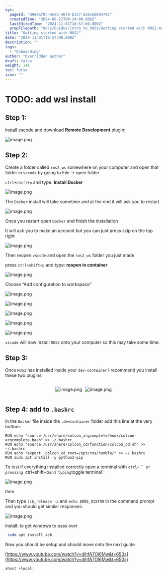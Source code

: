 ```yaml
---
sys:
  pageId: "89e0a78c-4e2b-4070-b327-d28cb0694742"
  createdTime: "2024-08-21T00:24:00.000Z"
  lastEditedTime: "2024-11-01T18:57:00.000Z"
  propFilepath: "docs/Guides/intro_to_ROS2/Getting started with ROS2.md"
title: "Getting started with ROS2"
date: "2024-11-01T18:57:00.000Z"
description: ""
tags:
  - "Onboarding"
author: "Overridden author"
draft: false
weight: 141
toc: false
icon: ""
---
```


# TODO: add wsl install

## Step 1:

[Install vscode](https://code.visualstudio.com/download) and download **Remote Development** plugin:

![image.png](https://prod-files-secure.s3.us-west-2.amazonaws.com/d518164a-d88e-44d1-a4ee-3adb3bd8bce0/efb52993-1881-4a40-b95e-6f020334f022/image.png?X-Amz-Algorithm=AWS4-HMAC-SHA256&X-Amz-Content-Sha256=UNSIGNED-PAYLOAD&X-Amz-Credential=ASIAZI2LB4665B5PPT6A%2F20250224%2Fus-west-2%2Fs3%2Faws4_request&X-Amz-Date=20250224T121450Z&X-Amz-Expires=3600&X-Amz-Security-Token=IQoJb3JpZ2luX2VjEPT%2F%2F%2F%2F%2F%2F%2F%2F%2F%2FwEaCXVzLXdlc3QtMiJHMEUCIQDLIjWmJKQSb%2BiT4t730jF4Dgrts6m6Pm98u8%2Fhspxq7AIgGvsmpP4es%2FP027cRu4SrR75%2FiJOo%2BLNtLtapQod8EiYq%2FwMILRAAGgw2Mzc0MjMxODM4MDUiDKWTEcDGdLFYukhRGyrcAxS%2F%2BwM%2FyLk%2BbEz62SWTb9hTyR22SEkiqriDSDj7RA2QoX37BDSJ1pWA8YDI5LOO1BWmJoL%2Fulfv3cJOlBtPVnQm4XySnIPHk22LxSdGv4N01JZk73tgXCCcymBD2KgQH8ZvuTf0LFn7vSb1AYfuAwzhhKlcT8Uabg6WAN86mtVwtzALsIUJtmklAamQqJLWrLLN2rFg5QM6UwrkpTkx69m%2BJVk8nH09oA9Kj67kBwiT5j7MfAhXRcOBXxKoIX%2FLDJGo6ySxxitN%2BxFtemE8Zl%2BpAOsRxeM%2FgMj6Bu4gB93HwexcxY51n9wYICSftipDJLMGfR2cNMQVE%2FfjF3MXF%2FXVhhWqrCcqe1535zLSEYKv6s3epm7fVAsjsfnc%2Fq%2Fp0uSf5etBo9oCGf9UaP8QGIsH%2FZ6KMr%2BxiOmCoiIAHShn%2Bi9hfSvzV9hP%2Fukg65%2FVu5btqsy0Mlgsa06HZFNEmRJnPdZ49DYDsvF5v2YEUyGlcU4k0JF736jkqIryHfBt1pv%2B4PU2zlULi0c98Gog35zVbi1088AZSpUpKz5%2BTFKDZCIE0wdgS83qUptaDQYpuS%2BgMfdj4SsNQGTeI7EXeX3wn%2F46upO23oJ5uxwWj%2FlXFeneQ%2B3vMU8jwHS%2BMOi38b0GOqUBX54Myp5iGfKaHE7tdFoDufDsWbFZ7UVq60SBMDPZZcCe0DbBtXV%2FRPjkyLtydamBvbbLcLt6CfOhj92vZ%2B2wPZ38oL4A4obEleFgYRarKEgcR4alWIOP8oHi8AtRzjU22OqZrgfwWSHYNbY3XphME6%2Bz5eWQRl9Cqw1bMG5g%2FBPSJj6D7hFmmMxnfqeVAJQBFGzgsAvFleJWJn7sHKzyz4shA76g&X-Amz-Signature=34ab271ef61e9dad9d915645ac0e713605cd6749d57fd8f0cb069ee69a62a97f&X-Amz-SignedHeaders=host&x-id=GetObject)

## Step 2:

Create a folder called `ros2_ws` somewhere on your computer and open that folder in `vscode` by going to File → open folder 

`ctrl+shift+p` and type: **Install Docker**

![image.png](https://prod-files-secure.s3.us-west-2.amazonaws.com/d518164a-d88e-44d1-a4ee-3adb3bd8bce0/2269dc0e-1cd5-47ff-bceb-c04ad9b2eab0/image.png?X-Amz-Algorithm=AWS4-HMAC-SHA256&X-Amz-Content-Sha256=UNSIGNED-PAYLOAD&X-Amz-Credential=ASIAZI2LB4665B5PPT6A%2F20250224%2Fus-west-2%2Fs3%2Faws4_request&X-Amz-Date=20250224T121450Z&X-Amz-Expires=3600&X-Amz-Security-Token=IQoJb3JpZ2luX2VjEPT%2F%2F%2F%2F%2F%2F%2F%2F%2F%2FwEaCXVzLXdlc3QtMiJHMEUCIQDLIjWmJKQSb%2BiT4t730jF4Dgrts6m6Pm98u8%2Fhspxq7AIgGvsmpP4es%2FP027cRu4SrR75%2FiJOo%2BLNtLtapQod8EiYq%2FwMILRAAGgw2Mzc0MjMxODM4MDUiDKWTEcDGdLFYukhRGyrcAxS%2F%2BwM%2FyLk%2BbEz62SWTb9hTyR22SEkiqriDSDj7RA2QoX37BDSJ1pWA8YDI5LOO1BWmJoL%2Fulfv3cJOlBtPVnQm4XySnIPHk22LxSdGv4N01JZk73tgXCCcymBD2KgQH8ZvuTf0LFn7vSb1AYfuAwzhhKlcT8Uabg6WAN86mtVwtzALsIUJtmklAamQqJLWrLLN2rFg5QM6UwrkpTkx69m%2BJVk8nH09oA9Kj67kBwiT5j7MfAhXRcOBXxKoIX%2FLDJGo6ySxxitN%2BxFtemE8Zl%2BpAOsRxeM%2FgMj6Bu4gB93HwexcxY51n9wYICSftipDJLMGfR2cNMQVE%2FfjF3MXF%2FXVhhWqrCcqe1535zLSEYKv6s3epm7fVAsjsfnc%2Fq%2Fp0uSf5etBo9oCGf9UaP8QGIsH%2FZ6KMr%2BxiOmCoiIAHShn%2Bi9hfSvzV9hP%2Fukg65%2FVu5btqsy0Mlgsa06HZFNEmRJnPdZ49DYDsvF5v2YEUyGlcU4k0JF736jkqIryHfBt1pv%2B4PU2zlULi0c98Gog35zVbi1088AZSpUpKz5%2BTFKDZCIE0wdgS83qUptaDQYpuS%2BgMfdj4SsNQGTeI7EXeX3wn%2F46upO23oJ5uxwWj%2FlXFeneQ%2B3vMU8jwHS%2BMOi38b0GOqUBX54Myp5iGfKaHE7tdFoDufDsWbFZ7UVq60SBMDPZZcCe0DbBtXV%2FRPjkyLtydamBvbbLcLt6CfOhj92vZ%2B2wPZ38oL4A4obEleFgYRarKEgcR4alWIOP8oHi8AtRzjU22OqZrgfwWSHYNbY3XphME6%2Bz5eWQRl9Cqw1bMG5g%2FBPSJj6D7hFmmMxnfqeVAJQBFGzgsAvFleJWJn7sHKzyz4shA76g&X-Amz-Signature=8a1ee3ebd6828d7fb9dc9dafeb5c722ef35ad3e4563b1b3ab96505a5f8d423ad&X-Amz-SignedHeaders=host&x-id=GetObject)

The `Docker` install will take sometime and at the end it will ask you to restart

![image.png](https://prod-files-secure.s3.us-west-2.amazonaws.com/d518164a-d88e-44d1-a4ee-3adb3bd8bce0/ed233f78-be33-4b1f-b89c-9c346c0e961e/image.png?X-Amz-Algorithm=AWS4-HMAC-SHA256&X-Amz-Content-Sha256=UNSIGNED-PAYLOAD&X-Amz-Credential=ASIAZI2LB4665B5PPT6A%2F20250224%2Fus-west-2%2Fs3%2Faws4_request&X-Amz-Date=20250224T121450Z&X-Amz-Expires=3600&X-Amz-Security-Token=IQoJb3JpZ2luX2VjEPT%2F%2F%2F%2F%2F%2F%2F%2F%2F%2FwEaCXVzLXdlc3QtMiJHMEUCIQDLIjWmJKQSb%2BiT4t730jF4Dgrts6m6Pm98u8%2Fhspxq7AIgGvsmpP4es%2FP027cRu4SrR75%2FiJOo%2BLNtLtapQod8EiYq%2FwMILRAAGgw2Mzc0MjMxODM4MDUiDKWTEcDGdLFYukhRGyrcAxS%2F%2BwM%2FyLk%2BbEz62SWTb9hTyR22SEkiqriDSDj7RA2QoX37BDSJ1pWA8YDI5LOO1BWmJoL%2Fulfv3cJOlBtPVnQm4XySnIPHk22LxSdGv4N01JZk73tgXCCcymBD2KgQH8ZvuTf0LFn7vSb1AYfuAwzhhKlcT8Uabg6WAN86mtVwtzALsIUJtmklAamQqJLWrLLN2rFg5QM6UwrkpTkx69m%2BJVk8nH09oA9Kj67kBwiT5j7MfAhXRcOBXxKoIX%2FLDJGo6ySxxitN%2BxFtemE8Zl%2BpAOsRxeM%2FgMj6Bu4gB93HwexcxY51n9wYICSftipDJLMGfR2cNMQVE%2FfjF3MXF%2FXVhhWqrCcqe1535zLSEYKv6s3epm7fVAsjsfnc%2Fq%2Fp0uSf5etBo9oCGf9UaP8QGIsH%2FZ6KMr%2BxiOmCoiIAHShn%2Bi9hfSvzV9hP%2Fukg65%2FVu5btqsy0Mlgsa06HZFNEmRJnPdZ49DYDsvF5v2YEUyGlcU4k0JF736jkqIryHfBt1pv%2B4PU2zlULi0c98Gog35zVbi1088AZSpUpKz5%2BTFKDZCIE0wdgS83qUptaDQYpuS%2BgMfdj4SsNQGTeI7EXeX3wn%2F46upO23oJ5uxwWj%2FlXFeneQ%2B3vMU8jwHS%2BMOi38b0GOqUBX54Myp5iGfKaHE7tdFoDufDsWbFZ7UVq60SBMDPZZcCe0DbBtXV%2FRPjkyLtydamBvbbLcLt6CfOhj92vZ%2B2wPZ38oL4A4obEleFgYRarKEgcR4alWIOP8oHi8AtRzjU22OqZrgfwWSHYNbY3XphME6%2Bz5eWQRl9Cqw1bMG5g%2FBPSJj6D7hFmmMxnfqeVAJQBFGzgsAvFleJWJn7sHKzyz4shA76g&X-Amz-Signature=442d224e343004ee6ba2bee63c1b243dbadb25cf8e70b88a441fdb3ddc1cd052&X-Amz-SignedHeaders=host&x-id=GetObject)

Once you restart open `Docker` and finish the installation

It will ask you to make an account but you can just press skip on the top right

![image.png](https://prod-files-secure.s3.us-west-2.amazonaws.com/d518164a-d88e-44d1-a4ee-3adb3bd8bce0/21010ad9-1659-4fd9-9f59-9932a09b2a3d/image.png?X-Amz-Algorithm=AWS4-HMAC-SHA256&X-Amz-Content-Sha256=UNSIGNED-PAYLOAD&X-Amz-Credential=ASIAZI2LB4665B5PPT6A%2F20250224%2Fus-west-2%2Fs3%2Faws4_request&X-Amz-Date=20250224T121450Z&X-Amz-Expires=3600&X-Amz-Security-Token=IQoJb3JpZ2luX2VjEPT%2F%2F%2F%2F%2F%2F%2F%2F%2F%2FwEaCXVzLXdlc3QtMiJHMEUCIQDLIjWmJKQSb%2BiT4t730jF4Dgrts6m6Pm98u8%2Fhspxq7AIgGvsmpP4es%2FP027cRu4SrR75%2FiJOo%2BLNtLtapQod8EiYq%2FwMILRAAGgw2Mzc0MjMxODM4MDUiDKWTEcDGdLFYukhRGyrcAxS%2F%2BwM%2FyLk%2BbEz62SWTb9hTyR22SEkiqriDSDj7RA2QoX37BDSJ1pWA8YDI5LOO1BWmJoL%2Fulfv3cJOlBtPVnQm4XySnIPHk22LxSdGv4N01JZk73tgXCCcymBD2KgQH8ZvuTf0LFn7vSb1AYfuAwzhhKlcT8Uabg6WAN86mtVwtzALsIUJtmklAamQqJLWrLLN2rFg5QM6UwrkpTkx69m%2BJVk8nH09oA9Kj67kBwiT5j7MfAhXRcOBXxKoIX%2FLDJGo6ySxxitN%2BxFtemE8Zl%2BpAOsRxeM%2FgMj6Bu4gB93HwexcxY51n9wYICSftipDJLMGfR2cNMQVE%2FfjF3MXF%2FXVhhWqrCcqe1535zLSEYKv6s3epm7fVAsjsfnc%2Fq%2Fp0uSf5etBo9oCGf9UaP8QGIsH%2FZ6KMr%2BxiOmCoiIAHShn%2Bi9hfSvzV9hP%2Fukg65%2FVu5btqsy0Mlgsa06HZFNEmRJnPdZ49DYDsvF5v2YEUyGlcU4k0JF736jkqIryHfBt1pv%2B4PU2zlULi0c98Gog35zVbi1088AZSpUpKz5%2BTFKDZCIE0wdgS83qUptaDQYpuS%2BgMfdj4SsNQGTeI7EXeX3wn%2F46upO23oJ5uxwWj%2FlXFeneQ%2B3vMU8jwHS%2BMOi38b0GOqUBX54Myp5iGfKaHE7tdFoDufDsWbFZ7UVq60SBMDPZZcCe0DbBtXV%2FRPjkyLtydamBvbbLcLt6CfOhj92vZ%2B2wPZ38oL4A4obEleFgYRarKEgcR4alWIOP8oHi8AtRzjU22OqZrgfwWSHYNbY3XphME6%2Bz5eWQRl9Cqw1bMG5g%2FBPSJj6D7hFmmMxnfqeVAJQBFGzgsAvFleJWJn7sHKzyz4shA76g&X-Amz-Signature=50ca80124eb9548365ec0e62c41190acd489be50fdd056071589f387a3c7202d&X-Amz-SignedHeaders=host&x-id=GetObject)

Then reopen `vscode` and open the `ros2_ws` folder you just made

press `ctrl+shift+p` and type: **reopen in container**

![image.png](https://prod-files-secure.s3.us-west-2.amazonaws.com/d518164a-d88e-44d1-a4ee-3adb3bd8bce0/4e93b8c2-41ad-488c-8095-c74205196118/image.png?X-Amz-Algorithm=AWS4-HMAC-SHA256&X-Amz-Content-Sha256=UNSIGNED-PAYLOAD&X-Amz-Credential=ASIAZI2LB4665B5PPT6A%2F20250224%2Fus-west-2%2Fs3%2Faws4_request&X-Amz-Date=20250224T121450Z&X-Amz-Expires=3600&X-Amz-Security-Token=IQoJb3JpZ2luX2VjEPT%2F%2F%2F%2F%2F%2F%2F%2F%2F%2FwEaCXVzLXdlc3QtMiJHMEUCIQDLIjWmJKQSb%2BiT4t730jF4Dgrts6m6Pm98u8%2Fhspxq7AIgGvsmpP4es%2FP027cRu4SrR75%2FiJOo%2BLNtLtapQod8EiYq%2FwMILRAAGgw2Mzc0MjMxODM4MDUiDKWTEcDGdLFYukhRGyrcAxS%2F%2BwM%2FyLk%2BbEz62SWTb9hTyR22SEkiqriDSDj7RA2QoX37BDSJ1pWA8YDI5LOO1BWmJoL%2Fulfv3cJOlBtPVnQm4XySnIPHk22LxSdGv4N01JZk73tgXCCcymBD2KgQH8ZvuTf0LFn7vSb1AYfuAwzhhKlcT8Uabg6WAN86mtVwtzALsIUJtmklAamQqJLWrLLN2rFg5QM6UwrkpTkx69m%2BJVk8nH09oA9Kj67kBwiT5j7MfAhXRcOBXxKoIX%2FLDJGo6ySxxitN%2BxFtemE8Zl%2BpAOsRxeM%2FgMj6Bu4gB93HwexcxY51n9wYICSftipDJLMGfR2cNMQVE%2FfjF3MXF%2FXVhhWqrCcqe1535zLSEYKv6s3epm7fVAsjsfnc%2Fq%2Fp0uSf5etBo9oCGf9UaP8QGIsH%2FZ6KMr%2BxiOmCoiIAHShn%2Bi9hfSvzV9hP%2Fukg65%2FVu5btqsy0Mlgsa06HZFNEmRJnPdZ49DYDsvF5v2YEUyGlcU4k0JF736jkqIryHfBt1pv%2B4PU2zlULi0c98Gog35zVbi1088AZSpUpKz5%2BTFKDZCIE0wdgS83qUptaDQYpuS%2BgMfdj4SsNQGTeI7EXeX3wn%2F46upO23oJ5uxwWj%2FlXFeneQ%2B3vMU8jwHS%2BMOi38b0GOqUBX54Myp5iGfKaHE7tdFoDufDsWbFZ7UVq60SBMDPZZcCe0DbBtXV%2FRPjkyLtydamBvbbLcLt6CfOhj92vZ%2B2wPZ38oL4A4obEleFgYRarKEgcR4alWIOP8oHi8AtRzjU22OqZrgfwWSHYNbY3XphME6%2Bz5eWQRl9Cqw1bMG5g%2FBPSJj6D7hFmmMxnfqeVAJQBFGzgsAvFleJWJn7sHKzyz4shA76g&X-Amz-Signature=720bb2f980f4d5c39b0eea4932b73d520dd958c368a26c2be38bfc2cd3ddb643&X-Amz-SignedHeaders=host&x-id=GetObject)

Choose “Add configuration to workspace”

![image.png](https://prod-files-secure.s3.us-west-2.amazonaws.com/d518164a-d88e-44d1-a4ee-3adb3bd8bce0/9560b282-5060-4989-ba37-97e7b2c22476/image.png?X-Amz-Algorithm=AWS4-HMAC-SHA256&X-Amz-Content-Sha256=UNSIGNED-PAYLOAD&X-Amz-Credential=ASIAZI2LB4665B5PPT6A%2F20250224%2Fus-west-2%2Fs3%2Faws4_request&X-Amz-Date=20250224T121450Z&X-Amz-Expires=3600&X-Amz-Security-Token=IQoJb3JpZ2luX2VjEPT%2F%2F%2F%2F%2F%2F%2F%2F%2F%2FwEaCXVzLXdlc3QtMiJHMEUCIQDLIjWmJKQSb%2BiT4t730jF4Dgrts6m6Pm98u8%2Fhspxq7AIgGvsmpP4es%2FP027cRu4SrR75%2FiJOo%2BLNtLtapQod8EiYq%2FwMILRAAGgw2Mzc0MjMxODM4MDUiDKWTEcDGdLFYukhRGyrcAxS%2F%2BwM%2FyLk%2BbEz62SWTb9hTyR22SEkiqriDSDj7RA2QoX37BDSJ1pWA8YDI5LOO1BWmJoL%2Fulfv3cJOlBtPVnQm4XySnIPHk22LxSdGv4N01JZk73tgXCCcymBD2KgQH8ZvuTf0LFn7vSb1AYfuAwzhhKlcT8Uabg6WAN86mtVwtzALsIUJtmklAamQqJLWrLLN2rFg5QM6UwrkpTkx69m%2BJVk8nH09oA9Kj67kBwiT5j7MfAhXRcOBXxKoIX%2FLDJGo6ySxxitN%2BxFtemE8Zl%2BpAOsRxeM%2FgMj6Bu4gB93HwexcxY51n9wYICSftipDJLMGfR2cNMQVE%2FfjF3MXF%2FXVhhWqrCcqe1535zLSEYKv6s3epm7fVAsjsfnc%2Fq%2Fp0uSf5etBo9oCGf9UaP8QGIsH%2FZ6KMr%2BxiOmCoiIAHShn%2Bi9hfSvzV9hP%2Fukg65%2FVu5btqsy0Mlgsa06HZFNEmRJnPdZ49DYDsvF5v2YEUyGlcU4k0JF736jkqIryHfBt1pv%2B4PU2zlULi0c98Gog35zVbi1088AZSpUpKz5%2BTFKDZCIE0wdgS83qUptaDQYpuS%2BgMfdj4SsNQGTeI7EXeX3wn%2F46upO23oJ5uxwWj%2FlXFeneQ%2B3vMU8jwHS%2BMOi38b0GOqUBX54Myp5iGfKaHE7tdFoDufDsWbFZ7UVq60SBMDPZZcCe0DbBtXV%2FRPjkyLtydamBvbbLcLt6CfOhj92vZ%2B2wPZ38oL4A4obEleFgYRarKEgcR4alWIOP8oHi8AtRzjU22OqZrgfwWSHYNbY3XphME6%2Bz5eWQRl9Cqw1bMG5g%2FBPSJj6D7hFmmMxnfqeVAJQBFGzgsAvFleJWJn7sHKzyz4shA76g&X-Amz-Signature=9a7ccf9e9a361e6d13a82ab1dddd95ddcbf81e459b3f1f45410a8011c00598c9&X-Amz-SignedHeaders=host&x-id=GetObject)

![image.png](https://prod-files-secure.s3.us-west-2.amazonaws.com/d518164a-d88e-44d1-a4ee-3adb3bd8bce0/2ee63f81-886b-48e8-a553-dc6e5eac99e4/image.png?X-Amz-Algorithm=AWS4-HMAC-SHA256&X-Amz-Content-Sha256=UNSIGNED-PAYLOAD&X-Amz-Credential=ASIAZI2LB4665B5PPT6A%2F20250224%2Fus-west-2%2Fs3%2Faws4_request&X-Amz-Date=20250224T121450Z&X-Amz-Expires=3600&X-Amz-Security-Token=IQoJb3JpZ2luX2VjEPT%2F%2F%2F%2F%2F%2F%2F%2F%2F%2FwEaCXVzLXdlc3QtMiJHMEUCIQDLIjWmJKQSb%2BiT4t730jF4Dgrts6m6Pm98u8%2Fhspxq7AIgGvsmpP4es%2FP027cRu4SrR75%2FiJOo%2BLNtLtapQod8EiYq%2FwMILRAAGgw2Mzc0MjMxODM4MDUiDKWTEcDGdLFYukhRGyrcAxS%2F%2BwM%2FyLk%2BbEz62SWTb9hTyR22SEkiqriDSDj7RA2QoX37BDSJ1pWA8YDI5LOO1BWmJoL%2Fulfv3cJOlBtPVnQm4XySnIPHk22LxSdGv4N01JZk73tgXCCcymBD2KgQH8ZvuTf0LFn7vSb1AYfuAwzhhKlcT8Uabg6WAN86mtVwtzALsIUJtmklAamQqJLWrLLN2rFg5QM6UwrkpTkx69m%2BJVk8nH09oA9Kj67kBwiT5j7MfAhXRcOBXxKoIX%2FLDJGo6ySxxitN%2BxFtemE8Zl%2BpAOsRxeM%2FgMj6Bu4gB93HwexcxY51n9wYICSftipDJLMGfR2cNMQVE%2FfjF3MXF%2FXVhhWqrCcqe1535zLSEYKv6s3epm7fVAsjsfnc%2Fq%2Fp0uSf5etBo9oCGf9UaP8QGIsH%2FZ6KMr%2BxiOmCoiIAHShn%2Bi9hfSvzV9hP%2Fukg65%2FVu5btqsy0Mlgsa06HZFNEmRJnPdZ49DYDsvF5v2YEUyGlcU4k0JF736jkqIryHfBt1pv%2B4PU2zlULi0c98Gog35zVbi1088AZSpUpKz5%2BTFKDZCIE0wdgS83qUptaDQYpuS%2BgMfdj4SsNQGTeI7EXeX3wn%2F46upO23oJ5uxwWj%2FlXFeneQ%2B3vMU8jwHS%2BMOi38b0GOqUBX54Myp5iGfKaHE7tdFoDufDsWbFZ7UVq60SBMDPZZcCe0DbBtXV%2FRPjkyLtydamBvbbLcLt6CfOhj92vZ%2B2wPZ38oL4A4obEleFgYRarKEgcR4alWIOP8oHi8AtRzjU22OqZrgfwWSHYNbY3XphME6%2Bz5eWQRl9Cqw1bMG5g%2FBPSJj6D7hFmmMxnfqeVAJQBFGzgsAvFleJWJn7sHKzyz4shA76g&X-Amz-Signature=6d2738bbcfd83c6613d744ea359eb3467e5289c3a87b5121bb3a10e53babb252&X-Amz-SignedHeaders=host&x-id=GetObject)

![image.png](https://prod-files-secure.s3.us-west-2.amazonaws.com/d518164a-d88e-44d1-a4ee-3adb3bd8bce0/ae1580b2-b048-407e-aed9-b584224a7a04/image.png?X-Amz-Algorithm=AWS4-HMAC-SHA256&X-Amz-Content-Sha256=UNSIGNED-PAYLOAD&X-Amz-Credential=ASIAZI2LB4665B5PPT6A%2F20250224%2Fus-west-2%2Fs3%2Faws4_request&X-Amz-Date=20250224T121450Z&X-Amz-Expires=3600&X-Amz-Security-Token=IQoJb3JpZ2luX2VjEPT%2F%2F%2F%2F%2F%2F%2F%2F%2F%2FwEaCXVzLXdlc3QtMiJHMEUCIQDLIjWmJKQSb%2BiT4t730jF4Dgrts6m6Pm98u8%2Fhspxq7AIgGvsmpP4es%2FP027cRu4SrR75%2FiJOo%2BLNtLtapQod8EiYq%2FwMILRAAGgw2Mzc0MjMxODM4MDUiDKWTEcDGdLFYukhRGyrcAxS%2F%2BwM%2FyLk%2BbEz62SWTb9hTyR22SEkiqriDSDj7RA2QoX37BDSJ1pWA8YDI5LOO1BWmJoL%2Fulfv3cJOlBtPVnQm4XySnIPHk22LxSdGv4N01JZk73tgXCCcymBD2KgQH8ZvuTf0LFn7vSb1AYfuAwzhhKlcT8Uabg6WAN86mtVwtzALsIUJtmklAamQqJLWrLLN2rFg5QM6UwrkpTkx69m%2BJVk8nH09oA9Kj67kBwiT5j7MfAhXRcOBXxKoIX%2FLDJGo6ySxxitN%2BxFtemE8Zl%2BpAOsRxeM%2FgMj6Bu4gB93HwexcxY51n9wYICSftipDJLMGfR2cNMQVE%2FfjF3MXF%2FXVhhWqrCcqe1535zLSEYKv6s3epm7fVAsjsfnc%2Fq%2Fp0uSf5etBo9oCGf9UaP8QGIsH%2FZ6KMr%2BxiOmCoiIAHShn%2Bi9hfSvzV9hP%2Fukg65%2FVu5btqsy0Mlgsa06HZFNEmRJnPdZ49DYDsvF5v2YEUyGlcU4k0JF736jkqIryHfBt1pv%2B4PU2zlULi0c98Gog35zVbi1088AZSpUpKz5%2BTFKDZCIE0wdgS83qUptaDQYpuS%2BgMfdj4SsNQGTeI7EXeX3wn%2F46upO23oJ5uxwWj%2FlXFeneQ%2B3vMU8jwHS%2BMOi38b0GOqUBX54Myp5iGfKaHE7tdFoDufDsWbFZ7UVq60SBMDPZZcCe0DbBtXV%2FRPjkyLtydamBvbbLcLt6CfOhj92vZ%2B2wPZ38oL4A4obEleFgYRarKEgcR4alWIOP8oHi8AtRzjU22OqZrgfwWSHYNbY3XphME6%2Bz5eWQRl9Cqw1bMG5g%2FBPSJj6D7hFmmMxnfqeVAJQBFGzgsAvFleJWJn7sHKzyz4shA76g&X-Amz-Signature=474a941c0ada2096514055ab4e419efad01efa9052566d350f4e77890a368837&X-Amz-SignedHeaders=host&x-id=GetObject)

![image.png](https://prod-files-secure.s3.us-west-2.amazonaws.com/d518164a-d88e-44d1-a4ee-3adb3bd8bce0/53255b28-f75e-430f-b9e3-c0ac8577e42b/image.png?X-Amz-Algorithm=AWS4-HMAC-SHA256&X-Amz-Content-Sha256=UNSIGNED-PAYLOAD&X-Amz-Credential=ASIAZI2LB4665B5PPT6A%2F20250224%2Fus-west-2%2Fs3%2Faws4_request&X-Amz-Date=20250224T121450Z&X-Amz-Expires=3600&X-Amz-Security-Token=IQoJb3JpZ2luX2VjEPT%2F%2F%2F%2F%2F%2F%2F%2F%2F%2FwEaCXVzLXdlc3QtMiJHMEUCIQDLIjWmJKQSb%2BiT4t730jF4Dgrts6m6Pm98u8%2Fhspxq7AIgGvsmpP4es%2FP027cRu4SrR75%2FiJOo%2BLNtLtapQod8EiYq%2FwMILRAAGgw2Mzc0MjMxODM4MDUiDKWTEcDGdLFYukhRGyrcAxS%2F%2BwM%2FyLk%2BbEz62SWTb9hTyR22SEkiqriDSDj7RA2QoX37BDSJ1pWA8YDI5LOO1BWmJoL%2Fulfv3cJOlBtPVnQm4XySnIPHk22LxSdGv4N01JZk73tgXCCcymBD2KgQH8ZvuTf0LFn7vSb1AYfuAwzhhKlcT8Uabg6WAN86mtVwtzALsIUJtmklAamQqJLWrLLN2rFg5QM6UwrkpTkx69m%2BJVk8nH09oA9Kj67kBwiT5j7MfAhXRcOBXxKoIX%2FLDJGo6ySxxitN%2BxFtemE8Zl%2BpAOsRxeM%2FgMj6Bu4gB93HwexcxY51n9wYICSftipDJLMGfR2cNMQVE%2FfjF3MXF%2FXVhhWqrCcqe1535zLSEYKv6s3epm7fVAsjsfnc%2Fq%2Fp0uSf5etBo9oCGf9UaP8QGIsH%2FZ6KMr%2BxiOmCoiIAHShn%2Bi9hfSvzV9hP%2Fukg65%2FVu5btqsy0Mlgsa06HZFNEmRJnPdZ49DYDsvF5v2YEUyGlcU4k0JF736jkqIryHfBt1pv%2B4PU2zlULi0c98Gog35zVbi1088AZSpUpKz5%2BTFKDZCIE0wdgS83qUptaDQYpuS%2BgMfdj4SsNQGTeI7EXeX3wn%2F46upO23oJ5uxwWj%2FlXFeneQ%2B3vMU8jwHS%2BMOi38b0GOqUBX54Myp5iGfKaHE7tdFoDufDsWbFZ7UVq60SBMDPZZcCe0DbBtXV%2FRPjkyLtydamBvbbLcLt6CfOhj92vZ%2B2wPZ38oL4A4obEleFgYRarKEgcR4alWIOP8oHi8AtRzjU22OqZrgfwWSHYNbY3XphME6%2Bz5eWQRl9Cqw1bMG5g%2FBPSJj6D7hFmmMxnfqeVAJQBFGzgsAvFleJWJn7sHKzyz4shA76g&X-Amz-Signature=6e1dff3a84ec278150b6444674e40ec4b67211c19df75ac07003c3f815e0f013&X-Amz-SignedHeaders=host&x-id=GetObject)

![image.png](https://prod-files-secure.s3.us-west-2.amazonaws.com/d518164a-d88e-44d1-a4ee-3adb3bd8bce0/7c562767-5af9-4ffb-97d1-327bcdf4ee00/image.png?X-Amz-Algorithm=AWS4-HMAC-SHA256&X-Amz-Content-Sha256=UNSIGNED-PAYLOAD&X-Amz-Credential=ASIAZI2LB4665B5PPT6A%2F20250224%2Fus-west-2%2Fs3%2Faws4_request&X-Amz-Date=20250224T121450Z&X-Amz-Expires=3600&X-Amz-Security-Token=IQoJb3JpZ2luX2VjEPT%2F%2F%2F%2F%2F%2F%2F%2F%2F%2FwEaCXVzLXdlc3QtMiJHMEUCIQDLIjWmJKQSb%2BiT4t730jF4Dgrts6m6Pm98u8%2Fhspxq7AIgGvsmpP4es%2FP027cRu4SrR75%2FiJOo%2BLNtLtapQod8EiYq%2FwMILRAAGgw2Mzc0MjMxODM4MDUiDKWTEcDGdLFYukhRGyrcAxS%2F%2BwM%2FyLk%2BbEz62SWTb9hTyR22SEkiqriDSDj7RA2QoX37BDSJ1pWA8YDI5LOO1BWmJoL%2Fulfv3cJOlBtPVnQm4XySnIPHk22LxSdGv4N01JZk73tgXCCcymBD2KgQH8ZvuTf0LFn7vSb1AYfuAwzhhKlcT8Uabg6WAN86mtVwtzALsIUJtmklAamQqJLWrLLN2rFg5QM6UwrkpTkx69m%2BJVk8nH09oA9Kj67kBwiT5j7MfAhXRcOBXxKoIX%2FLDJGo6ySxxitN%2BxFtemE8Zl%2BpAOsRxeM%2FgMj6Bu4gB93HwexcxY51n9wYICSftipDJLMGfR2cNMQVE%2FfjF3MXF%2FXVhhWqrCcqe1535zLSEYKv6s3epm7fVAsjsfnc%2Fq%2Fp0uSf5etBo9oCGf9UaP8QGIsH%2FZ6KMr%2BxiOmCoiIAHShn%2Bi9hfSvzV9hP%2Fukg65%2FVu5btqsy0Mlgsa06HZFNEmRJnPdZ49DYDsvF5v2YEUyGlcU4k0JF736jkqIryHfBt1pv%2B4PU2zlULi0c98Gog35zVbi1088AZSpUpKz5%2BTFKDZCIE0wdgS83qUptaDQYpuS%2BgMfdj4SsNQGTeI7EXeX3wn%2F46upO23oJ5uxwWj%2FlXFeneQ%2B3vMU8jwHS%2BMOi38b0GOqUBX54Myp5iGfKaHE7tdFoDufDsWbFZ7UVq60SBMDPZZcCe0DbBtXV%2FRPjkyLtydamBvbbLcLt6CfOhj92vZ%2B2wPZ38oL4A4obEleFgYRarKEgcR4alWIOP8oHi8AtRzjU22OqZrgfwWSHYNbY3XphME6%2Bz5eWQRl9Cqw1bMG5g%2FBPSJj6D7hFmmMxnfqeVAJQBFGzgsAvFleJWJn7sHKzyz4shA76g&X-Amz-Signature=c16e57c520f0f1e2b1a132e0f7624053616a18ae0c2807be6ccf7f8e82b4a530&X-Amz-SignedHeaders=host&x-id=GetObject)

`vscode` will now install `ROS2` onto your computer so this may take some time.

## Step 3:

Once `ROS2` has installed inside your `dev-container` I recommend you install these two plugins:

<div style="display: flex;flex-direction: row; column-gap:10px; max-width: 630px;justify-content: center;">
<div>

![image.png](https://prod-files-secure.s3.us-west-2.amazonaws.com/d518164a-d88e-44d1-a4ee-3adb3bd8bce0/3fc3d550-5a54-4ba1-ba6b-faa01cdb7369/image.png?X-Amz-Algorithm=AWS4-HMAC-SHA256&X-Amz-Content-Sha256=UNSIGNED-PAYLOAD&X-Amz-Credential=ASIAZI2LB466UKMHNDM4%2F20250224%2Fus-west-2%2Fs3%2Faws4_request&X-Amz-Date=20250224T121453Z&X-Amz-Expires=3600&X-Amz-Security-Token=IQoJb3JpZ2luX2VjEPT%2F%2F%2F%2F%2F%2F%2F%2F%2F%2FwEaCXVzLXdlc3QtMiJIMEYCIQDCyltPyVfZ7w3yEv10oquk16gy1KoPKFLrfqMxLDex0AIhANdtPPH5yCF%2FwpGHIHPP2kSsxdG3g%2Fc9ByRx8NwK5zsDKv8DCC0QABoMNjM3NDIzMTgzODA1IgwXIMvKnfejYKoqaEoq3AN%2FTvKtZSzfuJcoL35C851IbvBAxf90HnD5YHT9R%2BETTHv0S8VEdj7DqTsXEQ88NV12KKBAeDqt%2Fl0pkk10BP5xPNRgJWZbsy0MxBycROZVCDWENURaOPdS12kwYb8%2F13ydB%2B%2Fj79sTrqJwRTNBvEAIXvB4JsPRt%2Ffs7McpIdJgb6K12CkBrneFRicl0Y%2FHnF0usypKOHoU%2BBhqwIgFIqQMS0V087qVN7MY42eyvvoYGN63bsdL%2BuYWMJdm57jrVKw7flLyhh2ep5Y%2BHACfdOuEHgmt1dGUIxuXxJguzPhYLuHwQhqVoGnsXbBP3C0sSTAPYopznqNL%2Brdfn64TtdFCS%2FgUfHe9DKrtMgKkXIunaf7iDDG2MJwA2iNrjH2Nr2UR2QqXq4KJe1OFz1N5Zr08cexreVlLzjkuKndFgljHAcs%2FTx1oP1KKgICLS3nnnmj7B8D7vBtwmQZjeJzme6YkFla0MKCG5nSFt54rGEpSWXjJUr8HG5CNNRZz%2Bkwz57AwWR%2BtSOS7XftQ6lnsVLRKq04uKjitii45Y%2F1qN2rh134yX6Nv3KAb4vN1Kwje%2BmNFgXD2qPtL9Flo6T%2FKEf3NAgphgYPEfD0nnn9m4j00m5gFktY5Rwv2h6TmuzDpt%2FG9BjqkASegmKCiO8WvxeoMNLCqjIxzrpYN8RuyUdTk3Jktr7fgE%2BtB5BbMMkcyAYSUx%2Bemk7twL6rRnPNe46zjq4vzHE02gbYMtvLCwpOGxLM3BU1xnX6dKEs6k4UfmQtdr%2BuDLUV1cquV0iqehuVKpDGMtUhl%2F29Asiti5c62TIhfn5uEOpsAzCiHWdYtIJkbHGjL5cMwgd0dQt8nJtw%2FP9IkojOPk%2Fz2&X-Amz-Signature=2120315c4b84518f14bd1aa5eaf40da954bcbaf94a8ce17ed31a475e849971de&X-Amz-SignedHeaders=host&x-id=GetObject)

</div>
<div>

![image.png](https://prod-files-secure.s3.us-west-2.amazonaws.com/d518164a-d88e-44d1-a4ee-3adb3bd8bce0/d994cc66-13c2-4093-a5a3-f84cf4601a82/image.png?X-Amz-Algorithm=AWS4-HMAC-SHA256&X-Amz-Content-Sha256=UNSIGNED-PAYLOAD&X-Amz-Credential=ASIAZI2LB4663AYB2Z63%2F20250224%2Fus-west-2%2Fs3%2Faws4_request&X-Amz-Date=20250224T121454Z&X-Amz-Expires=3600&X-Amz-Security-Token=IQoJb3JpZ2luX2VjEPT%2F%2F%2F%2F%2F%2F%2F%2F%2F%2FwEaCXVzLXdlc3QtMiJGMEQCIBc7DE5tRmKrLVmCXmfL6NkU3Pg2fvd7bMvZMDipSWwPAiAvr2wdVQvU6xxEt%2Fe97qOC%2FkyCOnW8k3oNdU66piVgzir%2FAwgtEAAaDDYzNzQyMzE4MzgwNSIMQ0%2BKju%2BTZTXmKbj1KtwDdJZ%2F%2F1o3%2Baxkc3j0dgM%2BMrm1EpcvKpDz%2F9nB9HYBxzm12WiT84lRQl%2BBgBIMoctT8ZGtUyTEX18fm4iSarbKNYDs1apJW6%2BY5FjBrRhYpSgA1jrTfpCU2FBbr2HxErees%2B%2Fiz%2BNppHWXx5duuAYWcDKadTLwW2twKNkyIvND7UiB0sMW5J461EHYjp56%2BDkx2hwsiK32GhhmKQ8J4Kudr7twAsVpnG%2F%2FepC4usS4UCkZELquWfCDRrYo%2Fuxy8ZshxIxyiVsPnz%2BWr0K%2Fy0j6DZNuzHxFrCjyVaJnJGn38HLlaJ6O3VZ9VnVBYJmGZXEmvvho9edIDVKqQH52H9ZAghp9L6ePXfyAbaBZihtGHsqk1Ui1t73yyxvDmAosl0emEFoMqofpuPHKkHbd2tSJV0E029zTBJO4FP%2B8HjdPmWRt6qlYDeOAEvm1MgBo03k44xbyMn%2B5MC22wyWRXae1pjL%2Btc0V8NYtp4nahVIL6fUB%2BhMy%2F3dQfMW4CGsOpF%2B53Xx6wd%2F%2FLqwYo7lgOIKzPKs61sNud%2FW3L8djsZtCCKi1GP857o0OqR%2FhdxoF%2Fn0i%2FtLHXLIse0eV1OvKsY7S3KggA4g6Gm8ZRoZq26%2B7CjMeQqsRGAgmHePyXHkwv7jxvQY6pgEHPQQH1XfbGTphQZY35q%2BnTp95rgH4X27jxAOylQ2ueeLBa9Cix12BauEfQD6gU4Eh1v3XIA1%2B2G9VJ8pjWBFkmInqbBhVqMbuI2MSQrrDHGVdL9Qrhp2rkFiySKIbDsbqOQNBca2NMzKA4LCQcrNFGj4mLcx%2B8CPkbfmIVtv%2BUU7b%2F0YMXOgydRWUSwOBl9T0gk2Hv764xVaHKQ0L2OM3Q%2FHy5r8g&X-Amz-Signature=66f0dee590e850591b5b5a81e1cfe2b13cf2def2e1ff1f5f4d7c1e410b0f842a&X-Amz-SignedHeaders=host&x-id=GetObject)

</div>
</div>

## Step 4: add to `.bashrc`

In the `Docker` file inside the `.devcontainer` folder add this line at the very bottom: 

```docker
RUN echo "source /usr/share/colcon_argcomplete/hook/colcon-argcomplete.bash" >> ~/.bashrc
RUN echo "source /usr/share/colcon_cd/function/colcon_cd.sh" >> ~/.bashrc
RUN echo "export _colcon_cd_root=/opt/ros/humble/" >> ~/.bashrc
RUN sudo apt install -y python3-pip 
```

To test if everything installed correctly open a terminal with `ctrl+`` or pressing `ctrl+shift+p` and typing `toggle terminal`:

![image.png](https://prod-files-secure.s3.us-west-2.amazonaws.com/d518164a-d88e-44d1-a4ee-3adb3bd8bce0/6a4943d8-b04e-4c02-9a58-775f3384d1a5/image.png?X-Amz-Algorithm=AWS4-HMAC-SHA256&X-Amz-Content-Sha256=UNSIGNED-PAYLOAD&X-Amz-Credential=ASIAZI2LB4665B5PPT6A%2F20250224%2Fus-west-2%2Fs3%2Faws4_request&X-Amz-Date=20250224T121450Z&X-Amz-Expires=3600&X-Amz-Security-Token=IQoJb3JpZ2luX2VjEPT%2F%2F%2F%2F%2F%2F%2F%2F%2F%2FwEaCXVzLXdlc3QtMiJHMEUCIQDLIjWmJKQSb%2BiT4t730jF4Dgrts6m6Pm98u8%2Fhspxq7AIgGvsmpP4es%2FP027cRu4SrR75%2FiJOo%2BLNtLtapQod8EiYq%2FwMILRAAGgw2Mzc0MjMxODM4MDUiDKWTEcDGdLFYukhRGyrcAxS%2F%2BwM%2FyLk%2BbEz62SWTb9hTyR22SEkiqriDSDj7RA2QoX37BDSJ1pWA8YDI5LOO1BWmJoL%2Fulfv3cJOlBtPVnQm4XySnIPHk22LxSdGv4N01JZk73tgXCCcymBD2KgQH8ZvuTf0LFn7vSb1AYfuAwzhhKlcT8Uabg6WAN86mtVwtzALsIUJtmklAamQqJLWrLLN2rFg5QM6UwrkpTkx69m%2BJVk8nH09oA9Kj67kBwiT5j7MfAhXRcOBXxKoIX%2FLDJGo6ySxxitN%2BxFtemE8Zl%2BpAOsRxeM%2FgMj6Bu4gB93HwexcxY51n9wYICSftipDJLMGfR2cNMQVE%2FfjF3MXF%2FXVhhWqrCcqe1535zLSEYKv6s3epm7fVAsjsfnc%2Fq%2Fp0uSf5etBo9oCGf9UaP8QGIsH%2FZ6KMr%2BxiOmCoiIAHShn%2Bi9hfSvzV9hP%2Fukg65%2FVu5btqsy0Mlgsa06HZFNEmRJnPdZ49DYDsvF5v2YEUyGlcU4k0JF736jkqIryHfBt1pv%2B4PU2zlULi0c98Gog35zVbi1088AZSpUpKz5%2BTFKDZCIE0wdgS83qUptaDQYpuS%2BgMfdj4SsNQGTeI7EXeX3wn%2F46upO23oJ5uxwWj%2FlXFeneQ%2B3vMU8jwHS%2BMOi38b0GOqUBX54Myp5iGfKaHE7tdFoDufDsWbFZ7UVq60SBMDPZZcCe0DbBtXV%2FRPjkyLtydamBvbbLcLt6CfOhj92vZ%2B2wPZ38oL4A4obEleFgYRarKEgcR4alWIOP8oHi8AtRzjU22OqZrgfwWSHYNbY3XphME6%2Bz5eWQRl9Cqw1bMG5g%2FBPSJj6D7hFmmMxnfqeVAJQBFGzgsAvFleJWJn7sHKzyz4shA76g&X-Amz-Signature=10c814cbd212f3fbcfaa37e444da98d83ff963c04d369f148ec0d03352635b77&X-Amz-SignedHeaders=host&x-id=GetObject)

then 

Then type `lsb_release -a` and `echo $ROS_DISTRO` in the command prompt and you should get similar responses:

![image.png](https://prod-files-secure.s3.us-west-2.amazonaws.com/d518164a-d88e-44d1-a4ee-3adb3bd8bce0/3e635dec-a805-4e85-8b9e-d000e5b71a4e/image.png?X-Amz-Algorithm=AWS4-HMAC-SHA256&X-Amz-Content-Sha256=UNSIGNED-PAYLOAD&X-Amz-Credential=ASIAZI2LB4665B5PPT6A%2F20250224%2Fus-west-2%2Fs3%2Faws4_request&X-Amz-Date=20250224T121450Z&X-Amz-Expires=3600&X-Amz-Security-Token=IQoJb3JpZ2luX2VjEPT%2F%2F%2F%2F%2F%2F%2F%2F%2F%2FwEaCXVzLXdlc3QtMiJHMEUCIQDLIjWmJKQSb%2BiT4t730jF4Dgrts6m6Pm98u8%2Fhspxq7AIgGvsmpP4es%2FP027cRu4SrR75%2FiJOo%2BLNtLtapQod8EiYq%2FwMILRAAGgw2Mzc0MjMxODM4MDUiDKWTEcDGdLFYukhRGyrcAxS%2F%2BwM%2FyLk%2BbEz62SWTb9hTyR22SEkiqriDSDj7RA2QoX37BDSJ1pWA8YDI5LOO1BWmJoL%2Fulfv3cJOlBtPVnQm4XySnIPHk22LxSdGv4N01JZk73tgXCCcymBD2KgQH8ZvuTf0LFn7vSb1AYfuAwzhhKlcT8Uabg6WAN86mtVwtzALsIUJtmklAamQqJLWrLLN2rFg5QM6UwrkpTkx69m%2BJVk8nH09oA9Kj67kBwiT5j7MfAhXRcOBXxKoIX%2FLDJGo6ySxxitN%2BxFtemE8Zl%2BpAOsRxeM%2FgMj6Bu4gB93HwexcxY51n9wYICSftipDJLMGfR2cNMQVE%2FfjF3MXF%2FXVhhWqrCcqe1535zLSEYKv6s3epm7fVAsjsfnc%2Fq%2Fp0uSf5etBo9oCGf9UaP8QGIsH%2FZ6KMr%2BxiOmCoiIAHShn%2Bi9hfSvzV9hP%2Fukg65%2FVu5btqsy0Mlgsa06HZFNEmRJnPdZ49DYDsvF5v2YEUyGlcU4k0JF736jkqIryHfBt1pv%2B4PU2zlULi0c98Gog35zVbi1088AZSpUpKz5%2BTFKDZCIE0wdgS83qUptaDQYpuS%2BgMfdj4SsNQGTeI7EXeX3wn%2F46upO23oJ5uxwWj%2FlXFeneQ%2B3vMU8jwHS%2BMOi38b0GOqUBX54Myp5iGfKaHE7tdFoDufDsWbFZ7UVq60SBMDPZZcCe0DbBtXV%2FRPjkyLtydamBvbbLcLt6CfOhj92vZ%2B2wPZ38oL4A4obEleFgYRarKEgcR4alWIOP8oHi8AtRzjU22OqZrgfwWSHYNbY3XphME6%2Bz5eWQRl9Cqw1bMG5g%2FBPSJj6D7hFmmMxnfqeVAJQBFGzgsAvFleJWJn7sHKzyz4shA76g&X-Amz-Signature=5d0786228f4e7f47307931dbf8f220a22a8645a030a9455d61b4557d473a5478&X-Amz-SignedHeaders=host&x-id=GetObject)

Install:  to get windows to pass over

```bash
 sudo apt install xcb
```

Now you should be setup and should move onto the next guide 

[https://www.youtube.com/watch?v=dihfA7Ol6Mw&t=650s](https://www.youtube.com/watch?v=dihfA7Ol6Mw&t=650s)

```python
xhost +local:
```
